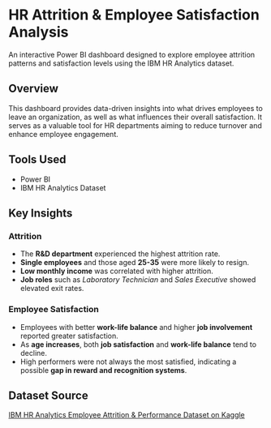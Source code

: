 # HR Attrition & Employee Satisfaction Analysis

An interactive Power BI dashboard designed to explore employee attrition patterns and satisfaction levels using the IBM HR Analytics dataset.

## Overview

This dashboard provides data-driven insights into what drives employees to leave an organization, as well as what influences their overall satisfaction. It serves as a valuable tool for HR departments aiming to reduce turnover and enhance employee engagement.

## Tools Used

- Power BI
- IBM HR Analytics Dataset

## Key Insights

### Attrition

- The **R&D department** experienced the highest attrition rate.
- **Single employees** and those aged **25-35** were more likely to resign.
- **Low monthly income** was correlated with higher attrition.
- **Job roles** such as *Laboratory Technician* and *Sales Executive* showed elevated exit rates.

### Employee Satisfaction

- Employees with better **work-life balance** and higher **job involvement** reported greater satisfaction.
- As **age increases**, both **job satisfaction** and **work-life balance** tend to decline.
- High performers were not always the most satisfied, indicating a possible **gap in reward and recognition systems**.

## Dataset Source

[IBM HR Analytics Employee Attrition & Performance Dataset on Kaggle](https://www.kaggle.com/datasets/pavansubhasht/ibm-hr-analytics-attrition-dataset)
